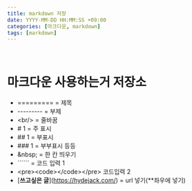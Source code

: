 ```yaml
---
title: markdown 저장
date: YYYY-MM-DD HH:MM:SS +09:00
categories: [마크다운, markdown]
tags: [markdown]
---
```

<br/>

# 마크다운 사용하는거 저장소

* \========= = 제목<br/>
* \--------- = 부제<br/>
* \<br/> = 줄바꿈<br/>
* \# 1 = 주 표시<br/>
* \## 1 = 부표시<br/>
* \### 1 = 부부표시 등등<br/>
* \&nbsp; = 한 칸 띄우기<br/>
* \`````` = 코드 입력 1<br/>
* \<pre>\<code>\</code>\</pre> 코드입력 2<br/>
* \[**쓰고싶은 글**](https://hydejack.com/) = url 넣기(**좌우에 넣기)<br/>